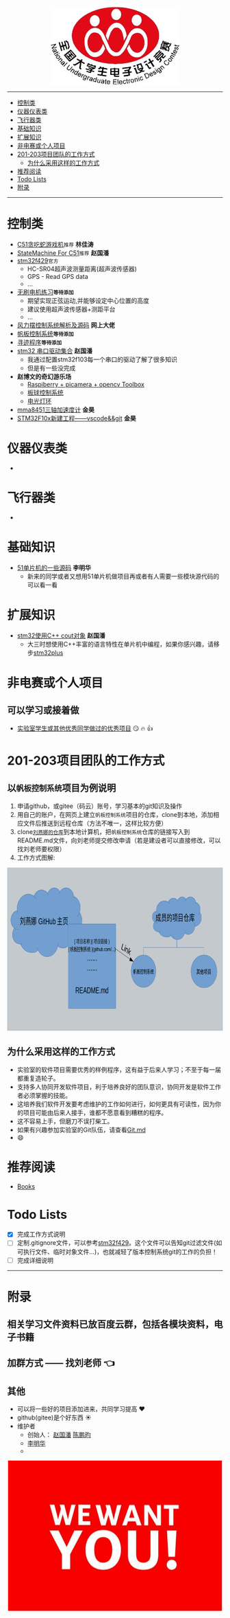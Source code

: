 <div align=center><img width="300" height="180" src="./picture/pic.jpg"/></div>

---

- [控制类](#控制类)
- [仪器仪表类](#仪器仪表类)
- [飞行器类](#飞行器类)
- [基础知识](#基础知识)
- [扩展知识](#扩展知识)
- [非电赛或个人项目](#非电赛比赛或个人项目添加)
- [201-203项目团队的工作方式](#201-203项目团队的工作方式)
    - [为什么采用这样的工作方式](#为什么采用这样的工作方式)
- [推荐阅读](#推荐阅读)
- [Todo Lists](#todo-lists)
- [附录](#附录)

---
# 控制类
- [C51贪吃蛇游戏机](https://github.com/ywg121020/51_sanke_game)`推荐` **林佳涛**
- [StateMachine For C51](https://gitee.com/ZhaoGuoPan/c51_state_machine)`推荐` **赵国潘**
- [stm32f429](https://github.com/MaJerle/stm32f429)`官方`
    - HC-SR04超声波测量距离(超声波传感器)
    - GPS - Read GPS data
    - ...
- [无刷电机练习]()**`等待添加`**
    - 期望实现正弦运动,并能够设定中心位置的高度
    - 建议使用超声波传感器+测距平台
    - ...
- [风力摆控制系统解析及源码](http://bbs.eeworld.com.cn/forum.php?mod=viewthread&tid=476344&extra=page%3D1&page=1) **网上大佬**
- [帆板控制系统]()**`等待添加`**
- [寻迹程序]()**`等待添加`**
- [stm32 串口驱动集合](https://gitee.com/ZhaoGuoPan/stm32_serial_driver) **赵国潘**
    - 我通过配置stm32f103每一个串口的驱动了解了很多知识
    - 但是有一些没完成
- **赵博文的奇幻游乐场**
    - [Raspiberry + picamera + opencv Toolbox](https://github.com/IyangDc/py_opencv_tools.git) 
    - [板球控制系统](https://github.com/IyangDc/Board-ball_control_system) 
    - [电光灯环](https://github.com/IyangDc/Point_Ring) 
- [mma8451三轴加速度计](https://github.com/yinwujiexian/mma8451.git) **金昊**
- [STM32F10x新建工程——vscode&&git](https://github.com/yinwujiexian/STM32F10x) **金昊**

# 仪器仪表类
- 

# 飞行器类
- 

# 基础知识
- [51单片机的一些源码](https://github.com/qianxinbubian/51source) **李明华**
    - 新来的同学或者又想用51单片机做项目再或者有人需要一些模块源代码的可以看一看

# 扩展知识
- [stm32使用C++ cout对象](https://gitee.com/ZhaoGuoPan/stm32_cppTest) **赵国潘**
    - 大三时想使用C++丰富的语言特性在单片机中编程，如果你感兴趣，请移步[stm32plus](https://github.com/andysworkshop/stm32plus)
# 非电赛或个人项目
## 可以学习或接着做
- [实验室学生或其他优秀同学做过的优秀项目](./readme/Extension.md)  :smirk: :fire: :+1:

# 201-203项目团队的工作方式
## 以`帆板控制系统`项目为例说明
1. 申请github，或gitee（码云）账号，学习基本的git知识及操作
1. 用自己的账户，在网页上建立`帆板控制系统`项目的仓库，clone到本地，添加相应文件后推送到远程仓库（方法不唯一，这样比较方便）
1. clone[`刘燕娜的仓库`](https://github.com/mti05001/Electronic-Design-Contest)到本地计算机，把`帆板控制系统`仓库的链接写入到README.md文件，向刘老师提交修改申请（若是建设者可以直接修改，可以找刘老师要权限）
1. 工作方式图解:
<div align=center><img width="750" height="380" src="./picture/工作方式图解.png"/></div>

## 为什么采用这样的工作方式
- 实验室的软件项目需要优秀的样例程序，这有益于后来人学习；不至于每一届都重复造轮子。
- 支持多人协同开发软件项目，利于培养良好的团队意识，协同开发是软件工作者必须掌握的技能。
- 这培养我们软件开发要考虑维护的工作如何进行，如何更具有可读性，因为你的项目可能由后来人接手，谁都不愿意看到糟糕的程序。
- 这不容易上手，但磨刀不误打柴工。
- 如果有兴趣参加实验室的Git队伍，请查看[Git.md](./readme/Git.md)
- :smile:

# 推荐阅读
- [Books](./readme/Books.md)

# Todo Lists
- [x] 完成工作方式说明
- [ ] 定制.gitignore文件，可以参考[stm32f429](https://github.com/MaJerle/stm32f429)。这个文件可以告知git过滤文件(如可执行文件、临时对象文件...)，也就减轻了版本控制系统git的工作的负担！
- [ ] 完成详细说明

---
# 附录
## 相关学习文件资料已放百度云群，包括各模块资料，电子书籍
## 加群方式 —— 找刘老师  :point_left:
## 其他
- 可以将一些好的项目添加进来，共同学习提高 :heart:
- github(gitee)是个好东西 :sunny:
- 维护者
    - 创始人： [赵国潘](https://gitee.com/ZhaoGuoPan) [陈鹏昀](https://github.com/ChenPY95) 
    - [李明华](https://github.com/qianxinbubian)
    - 
<div align=center><img width="500" height="350" src="./picture/we want you.jpg"/></div>